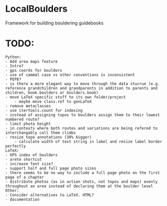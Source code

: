 # LocalBoulders
 Framework for building bouldering guidebooks

# TODO:
	Python:
	- Add area maps feature
	- Intro?
	- gps coords for boulders
	- use of cammal case vs other conventions is inconsistent
	- PEP8?
	- is there a more elegant way to move through the data stucrue (e.g. reference grandchildren and grandparents in addition to parents and children, book.boulders or boulders.book)
	- move LaTeX specific stuff to its own folder/project
        - maybe move class.ref to genLaTeX
	- remove metaclasses
    - use itertools.count for indexing
    - instead of assigning topos to boulders assign them to their lowest numbered route?
    - limit photo height
    - in contexts where both routes and variations are being refered to interchangably call them climbs
	- resize topo annotations (30% bigger)
		- calculate width of text string in label and resize label border perfectly
    LaTeX:
    - GPS index of boulders
    - arete shortcut
	- increase font size?
    - support half and full page photo sizes
    - there seems to be no way to include a full page photo on the first page of a chapter
    - distribute photos (as in action shots, not topos and maps) evenly throughout an area instead of declaring them at the boulder level
    Other:
    - Consider alternatives to LaTeX. HTML?
    - documentation
